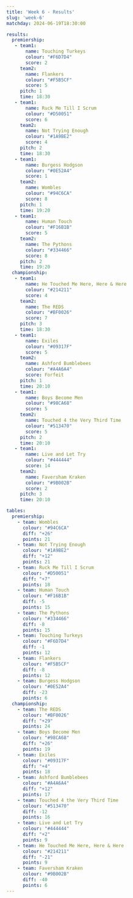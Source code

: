 ```yaml
---
title: 'Week 6 - Results'
slug: 'week-6'
matchday: 2024-06-19T18:30:00

results:
  premiership:
   - team1:
       name: Touching Turkeys
       colour: "#F6D7D4"
       score: 2
     team2:
       name: Flankers
       colour: "#F5B5CF"
       score: 5
     pitch: 1
     time: 18:30
   - team1:
       name: Ruck Me Till I Scrum
       colour: "#D50051"
       score: 6
     team2:
       name: Not Trying Enough
       colour: "#1A9BE2"
       score: 4
     pitch: 2
     time: 18:30
   - team1:
       name: Burgess Hodgson
       colour: "#0E52A4"
       score: 1
     team2:
       name: Wombles
       colour: "#94C6CA"
       score: 8
     pitch: 1
     time: 19:20
   - team1:
       name: Human Touch
       colour: "#F16B1B"
       score: 5
     team2:
       name: The Pythons
       colour: "#334466"
       score: 8
     pitch: 2
     time: 19:20
  championship:
   - team1:
       name: He Touched Me Here, Here & Here
       colour: "#214211"
       score: 4
     team2:
       name: The REDS
       colour: "#BF0026"
       score: 7
     pitch: 3
     time: 18:30
   - team1:
       name: Exiles
       colour: "#09317F"
       score: 5
     team2:
       name: Ashford Bumblebees
       colour: "#A4A6A4"
       score: Forfeit
     pitch: 1
     time: 20:10
   - team1:
       name: Boys Become Men
       colour: "#98CA68"
       score: 5
     team2:
       name: Touched 4 the Very Third Time
       colour: "#513470"
       score: 5
     pitch: 2
     time: 20:10
   - team1:
       name: Live and Let Try
       colour: "#444444"
       score: 14
     team2:
       name: Faversham Kraken
       colour: "#9B002B"
       score: 2
     pitch: 3
     time: 20:10

tables:
  premiership:
    - team: Wombles
      colour: "#94C6CA"
      diff: "+26"
      points: 21
    - team: Not Trying Enough
      colour: "#1A9BE2"
      diff: "+12"
      points: 21
    - team: Ruck Me Till I Scrum
      colour: "#D50051"
      diff: "+7"
      points: 18
    - team: Human Touch
      colour: "#F16B1B"
      diff: -5
      points: 15
    - team: The Pythons
      colour: "#334466"
      diff: -8
      points: 15
    - team: Touching Turkeys
      colour: "#F6D7D4"
      diff: -1
      points: 12
    - team: Flankers
      colour: "#F5B5CF"
      diff: -8
      points: 12
    - team: Burgess Hodgson
      colour: "#0E52A4"
      diff: -23
      points: 6
  championship:
    - team: The REDS
      colour: "#BF0026"
      diff: "+29"
      points: 24
    - team: Boys Become Men
      colour: "#98CA68"
      diff: "+26"
      points: 19
    - team: Exiles
      colour: "#09317F"
      diff: "+4"
      points: 18
    - team: Ashford Bumblebees
      colour: "#A4A6A4"
      diff: "+12"
      points: 17
    - team: Touched 4 the Very Third Time
      colour: "#513470"
      diff: -12
      points: 16
    - team: Live and Let Try
      colour: "#444444"
      diff: "+2"
      points: 9
    - team: He Touched Me Here, Here & Here
      colour: "#214211"
      diff: "-21"
      points: 9
    - team: Faversham Kraken
      colour: "#9B002B"
      diff: -40
      points: 6
---
```


